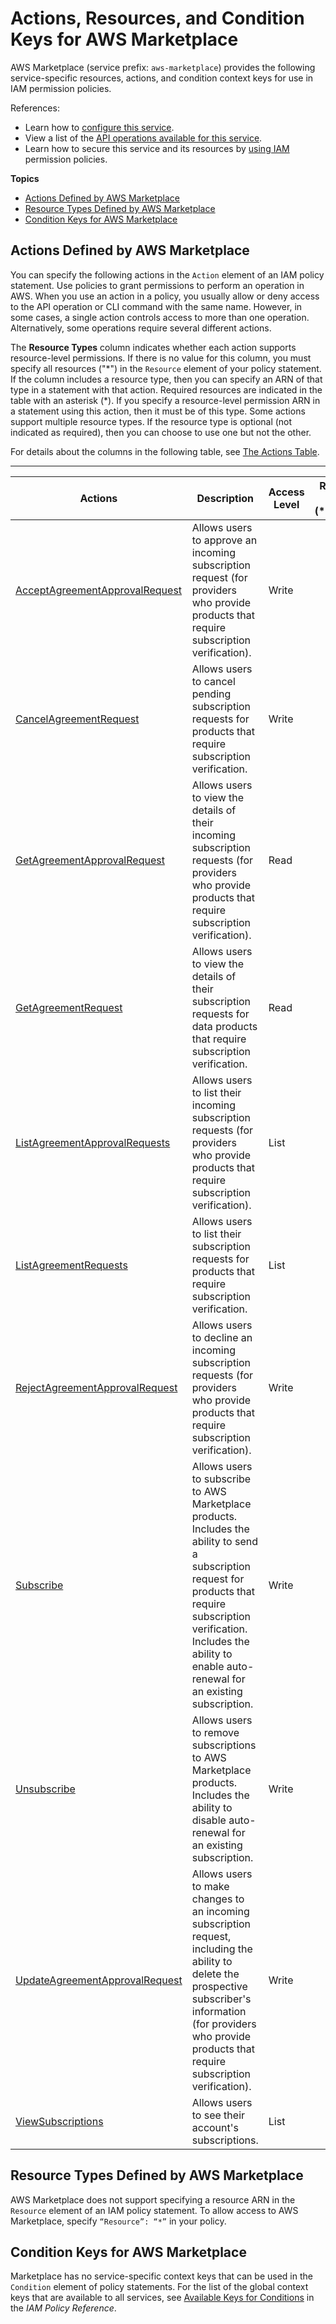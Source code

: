 # Actions, Resources, and Condition Keys for AWS Marketplace<a name="list_awsmarketplace"></a>

AWS Marketplace \(service prefix: `aws-marketplace`\) provides the following service\-specific resources, actions, and condition context keys for use in IAM permission policies\.

References:
+ Learn how to [configure this service](https://docs.aws.amazon.com/marketplace/latest/controlling-access/)\.
+ View a list of the [API operations available for this service](https://docs.aws.amazon.com/marketplace/latest/controlling-access/)\.
+ Learn how to secure this service and its resources by [using IAM](https://docs.aws.amazon.com/marketplace/latest/controlling-access/ControllingAccessToAWSMarketplaceSubscriptions.html) permission policies\.

**Topics**
+ [Actions Defined by AWS Marketplace](#awsmarketplace-actions-as-permissions)
+ [Resource Types Defined by AWS Marketplace](#awsmarketplace-resources-for-iam-policies)
+ [Condition Keys for AWS Marketplace](#awsmarketplace-policy-keys)

## Actions Defined by AWS Marketplace<a name="awsmarketplace-actions-as-permissions"></a>

You can specify the following actions in the `Action` element of an IAM policy statement\. Use policies to grant permissions to perform an operation in AWS\. When you use an action in a policy, you usually allow or deny access to the API operation or CLI command with the same name\. However, in some cases, a single action controls access to more than one operation\. Alternatively, some operations require several different actions\.

The **Resource Types** column indicates whether each action supports resource\-level permissions\. If there is no value for this column, you must specify all resources \("\*"\) in the `Resource` element of your policy statement\. If the column includes a resource type, then you can specify an ARN of that type in a statement with that action\. Required resources are indicated in the table with an asterisk \(\*\)\. If you specify a resource\-level permission ARN in a statement using this action, then it must be of this type\. Some actions support multiple resource types\. If the resource type is optional \(not indicated as required\), then you can choose to use one but not the other\.

For details about the columns in the following table, see [The Actions Table](reference_policies_actions-resources-contextkeys.md#actions_table)\.


****  

| Actions | Description | Access Level | Resource Types \(\*required\) | Condition Keys | Dependent Actions | 
| --- | --- | --- | --- | --- | --- | 
|   [ AcceptAgreementApprovalRequest ](https://docs.aws.amazon.com/marketplace/latest/controlling-access/ControllingAccessToAWSMarketplaceSubscriptions.html#SummaryOfAWSMarketplaceSubscriptionsPermissions)  | Allows users to approve an incoming subscription request \(for providers who provide products that require subscription verification\)\. | Write |  |  |  | 
|   [ CancelAgreementRequest ](https://docs.aws.amazon.com/marketplace/latest/controlling-access/ControllingAccessToAWSMarketplaceSubscriptions.html#SummaryOfAWSMarketplaceSubscriptionsPermissions)  | Allows users to cancel pending subscription requests for products that require subscription verification\. | Write |  |  |  | 
|   [ GetAgreementApprovalRequest ](https://docs.aws.amazon.com/marketplace/latest/controlling-access/ControllingAccessToAWSMarketplaceSubscriptions.html#SummaryOfAWSMarketplaceSubscriptionsPermissions)  | Allows users to view the details of their incoming subscription requests \(for providers who provide products that require subscription verification\)\. | Read |  |  |  | 
|   [ GetAgreementRequest ](https://docs.aws.amazon.com/marketplace/latest/controlling-access/ControllingAccessToAWSMarketplaceSubscriptions.html#SummaryOfAWSMarketplaceSubscriptionsPermissions)  | Allows users to view the details of their subscription requests for data products that require subscription verification\. | Read |  |  |  | 
|   [ ListAgreementApprovalRequests ](https://docs.aws.amazon.com/marketplace/latest/controlling-access/ControllingAccessToAWSMarketplaceSubscriptions.html#SummaryOfAWSMarketplaceSubscriptionsPermissions)  | Allows users to list their incoming subscription requests \(for providers who provide products that require subscription verification\)\. | List |  |  |  | 
|   [ ListAgreementRequests ](https://docs.aws.amazon.com/marketplace/latest/controlling-access/ControllingAccessToAWSMarketplaceSubscriptions.html#SummaryOfAWSMarketplaceSubscriptionsPermissions)  | Allows users to list their subscription requests for products that require subscription verification\. | List |  |  |  | 
|   [ RejectAgreementApprovalRequest ](https://docs.aws.amazon.com/marketplace/latest/controlling-access/ControllingAccessToAWSMarketplaceSubscriptions.html#SummaryOfAWSMarketplaceSubscriptionsPermissions)  | Allows users to decline an incoming subscription requests \(for providers who provide products that require subscription verification\)\. | Write |  |  |  | 
|   [ Subscribe ](https://docs.aws.amazon.com/marketplace/latest/controlling-access/ControllingAccessToAWSMarketplaceSubscriptions.html#SummaryOfAWSMarketplaceSubscriptionsPermissions)  | Allows users to subscribe to AWS Marketplace products\. Includes the ability to send a subscription request for products that require subscription verification\. Includes the ability to enable auto\-renewal for an existing subscription\. | Write |  |  |  | 
|   [ Unsubscribe ](https://docs.aws.amazon.com/marketplace/latest/controlling-access/ControllingAccessToAWSMarketplaceSubscriptions.html#SummaryOfAWSMarketplaceSubscriptionsPermissions)  | Allows users to remove subscriptions to AWS Marketplace products\. Includes the ability to disable auto\-renewal for an existing subscription\. | Write |  |  |  | 
|   [ UpdateAgreementApprovalRequest ](https://docs.aws.amazon.com/marketplace/latest/controlling-access/ControllingAccessToAWSMarketplaceSubscriptions.html#SummaryOfAWSMarketplaceSubscriptionsPermissions)  | Allows users to make changes to an incoming subscription request, including the ability to delete the prospective subscriber's information \(for providers who provide products that require subscription verification\)\. | Write |  |  |  | 
|   [ ViewSubscriptions ](https://docs.aws.amazon.com/marketplace/latest/controlling-access/ControllingAccessToAWSMarketplaceSubscriptions.html#SummaryOfAWSMarketplaceSubscriptionsPermissions)  | Allows users to see their account's subscriptions\. | List |  |  |  | 

## Resource Types Defined by AWS Marketplace<a name="awsmarketplace-resources-for-iam-policies"></a>

AWS Marketplace does not support specifying a resource ARN in the `Resource` element of an IAM policy statement\. To allow access to AWS Marketplace, specify `“Resource”: “*”` in your policy\.

## Condition Keys for AWS Marketplace<a name="awsmarketplace-policy-keys"></a>

Marketplace has no service\-specific context keys that can be used in the `Condition` element of policy statements\. For the list of the global context keys that are available to all services, see [Available Keys for Conditions](reference_policies_condition-keys.html#AvailableKeys) in the *IAM Policy Reference*\.